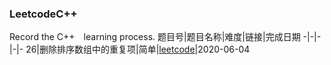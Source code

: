 ### LeetcodeC++
Record the C++　learning process.
题目号|题目名称|难度|链接|完成日期
-|-|-|-|-
26|删除排序数组中的重复项|简单|[leetcode](https://leetcode-cn.com/problems/remove-duplicates-from-sorted-array/)|2020-06-04
